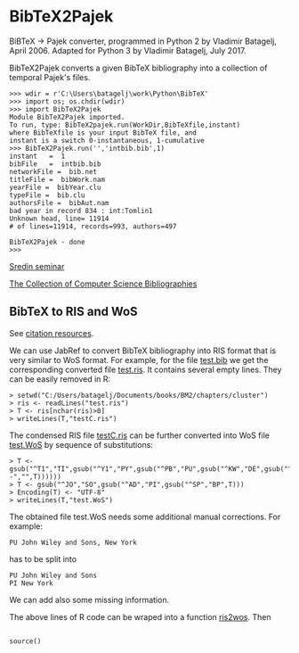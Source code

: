 # BibTeX2Pajek

BiBTeX -> Pajek converter, programmed in Python 2 by Vladimir Batagelj, April 2006. Adapted for Python 3 by Vladimir Batagelj, July 2017.

BibTeX2Pajek converts a given BibTeX bibliography into a collection of temporal Pajek's files.
<pre><code>>>> wdir = r'C:\Users\batagelj\work\Python\BibTeX'
>>> import os; os.chdir(wdir)
>>> import BibTeX2Pajek
Module BibTeX2Pajek imported.
To run, type: BibTeX2pajek.run(WorkDir,BibTeXfile,instant)
where BibTeXfile is your input BibTeX file, and
instant is a switch 0-instantaneous, 1-cumulative
>>> BibTeX2Pajek.run('','intbib.bib',1)
instant   =  1
bibFile   =  intbib.bib
networkFile =  bib.net
titleFile =  bibWork.nam
yearFile =  bibYear.clu
typeFile =  bib.clu
authorsFile =  bibAut.nam
bad year in record 834 : int:Tomlin1
Unknown head, line= 11914 
# of lines=11914, records=993, authors=497
 
BibTeX2Pajek - done
>>>
</code></pre>

[Sredin seminar](http://vlado.fmf.uni-lj.si/seminar/05apr06/)

[The Collection of Computer Science Bibliographies](https://liinwww.ira.uka.de/bibliography/index.html)

## BibTeX to RIS and WoS

See [citation resources](http://vladowiki.fmf.uni-lj.si/doku.php?id=pro:bib:citr).

We can use JabRef to convert BibTeX bibliography into RIS format that is very similar to WoS format. For example, for the file [test.bib](test.bib) we get the corresponding converted file [test.ris](test.ris). It contains several empty lines. They can be easily removed in R:
<pre><code>> setwd("C:/Users/batagelj/Documents/books/BM2/chapters/cluster")
> ris <- readLines("test.ris")
> T <- ris[nchar(ris)>0]
> writeLines(T,"testC.ris")
</code></pre>
The condensed RIS file [testC.ris](testC.ris) can be further converted into WoS file [test.WoS](test.WoS) by sequence of substitutions:
<pre><code>> T <- gsub("^T1","TI",gsub("^Y1","PY",gsub("^PB","PU",gsub("^KW","DE",gsub("^TY","PT",gsub("  -","",T))))))
> T <- gsub("^JO","SO",gsub("^AD","PI",gsub("^SP","BP",T)))
> Encoding(T) <- "UTF-8"
> writeLines(T,"test.WoS")
</code></pre>
The obtained file test.WoS needs some additional manual corrections. For example:
<pre><code>PU John Wiley and Sons, New York
</code></pre>
has to be split into
<pre><code>PU John Wiley and Sons
PI New York
</code></pre>
We can add also some missing information.

The above lines of R code can be wraped into a function [ris2wos](ris2wos.R). Then
<pre><code>
source()

</code></pre>
